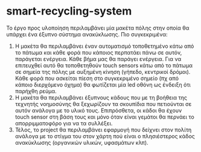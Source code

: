 # smart-recycling-system
Το έργο προς υλοποίηση περιλαμβάνει μία μακέτα πόλης στην οποία θα υπάρχει ένα έξυπνο σύστημα ανακύκλωσης. Πιο συγκεκριμένα:
1.	Η μακέτα θα περιλαμβάνει έναν αυτοματισμό τοποθετημένο κάτω από το πάτωμα και κάθε φορά που κάποιος περπατάει πάνω σε αυτόν, παράγεται ενέργεια. Κάθε βήμα μας θα παράγει ενέργεια. 
Για να επιτευχθεί αυτό θα τοποθετηθούν touch sensors κάτω από το πάτωμα σε σημεία της πόλης με αυξημένη κίνηση (γήπεδο, κεντρικοί δρόμοι). Κάθε φορά που ασκείται πίεση στο συγκεκριμένο σημείο (πχ από κάποιο διερχόμενο όχημα) θα φωτίζεται μία led οθόνη ως ένδειξη ότι παρήχθη ρεύμα.
2.	Η μακέτα θα περιλαμβάνει έξυπνους κάδους που με τη βοήθεια της τεχνητής νοημοσύνης θα ξεχωρίζουν τα σκουπίδια που πετιούνται σε αυτόν ανάλογα με το υλικό τους.
Επιπρόσθετα, οι κάδοι θα έχουν touch sensor στη βάση τους και μόνο όταν είναι γεμάτοι θα περνάει το απορριμματοφόρο για να τα συλλέξει.
3.	Τέλος, το project θα περιλαμβάνει εφαρμογή που δείχνει στον πολίτη ανάλογα με το στίγμα του στον χάρτη πού είναι ο πλησιέστερος κάδος ανακύκλωσης (οργανικών υλικών, υφασμάτων κλπ).
